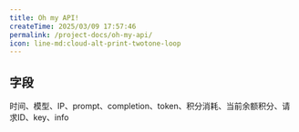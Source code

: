 ```yaml
---
title: Oh my API!
createTime: 2025/03/09 17:57:46
permalink: /project-docs/oh-my-api/
icon: line-md:cloud-alt-print-twotone-loop
---
```


## 字段

时间、模型、IP、prompt、completion、token、积分消耗、当前余额积分、请求ID、key、info

[//]: # (TODO: lhr待完善)